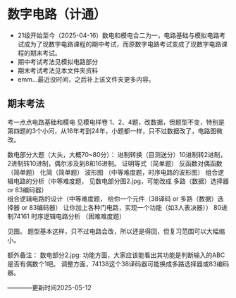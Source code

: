 # 数字电路（计通）
- 21级开始至今（2025-04-16）数电和模电合二为一，电路基础与模拟电路考试成为了现数字电路课程的期中考试，而原数字电路考试变成了现数字电路课程的期末考试。
- 期中考试考法见模拟电路部分
- 期末考试考法见本文件夹资料
- emm...最近没时间，之后补上该文件夹更多内容。


## 期末考法
考一点点电路基础和模电
见模电样卷 1、2、4题，改数据，但题型不变，特别是第四题的3个小问，从16年考到24年，小题都一样，只不过数据改了，电路图微改。

数电部分大题（大头，大概70~80分）：
进制转换（目测送分）10进制转2进制，2进制转10进制，偶尔涉及到8和16进制。
证明等式（简单题）
反函数对偶函数（简单题）
化简（简单题）
波形图 （中等难度题，时序电路的波形图）
组合逻辑电路的分析（中等难度题， 见数电部分图2.jpg，可能改成 多路（数据）选择器 or 83编码器）  
组合逻辑电路的设计（中等难度题， 给你一个元件（38译码 or 多路（数据）选择器 or 83编码器） 让你加上各种门电路，实现一个功能（如3人表决器））
80进制74161 
时序逻辑电路分析 （困难难度题）


见图。
题型基本这样，只不过电路会改，所以还是得回，但复习范围可以大幅缩小。

额外备注：
数电部分2.jpg:
功能方面，大家应该能看出其功能是判断输入的ABC是否有偶数个1吧。
调整方面，74138这个38译码器可能换成多路选择器或83编码器。


————更新时间2025-05-12

